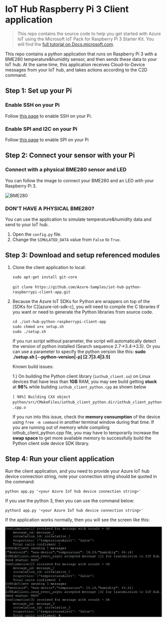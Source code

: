 # IoT Hub Raspberry Pi 3 Client application

> This repo contains the source code to help you get started with Azure IoT using the Microsoft IoT Pack for Raspberry Pi 3 Starter Kit. You will find the [full tutorial on Docs.microsoft.com](https://docs.microsoft.com/en-us/azure/iot-hub/iot-hub-raspberry-pi-kit-c-get-started).

This repo contains a python application that runs on Raspberry Pi 3 with a BME280 temperature&humidity sensor, and then sends these data to your IoT hub. At the same time, this application receives Cloud-to-Device messages from your IoT hub, and takes actions according to the C2D command. 

## Step 1: Set up your Pi
### Enable SSH on your Pi
Follow [this page](https://www.raspberrypi.org/documentation/remote-access/ssh/) to enable SSH on your Pi.

### Enable SPI and I2C on your Pi
Follow [this page](https://www.raspberrypi.org/documentation/configuration/raspi-config.md) to enable SPI on your Pi

## Step 2: Connect your sensor with your Pi
### Connect with a physical BME280 sensor and LED
You can follow the image to connect your BME280 and an LED with your Raspberry Pi 3.

![BME280](https://docs.microsoft.com/en-us/azure/iot-hub/media/iot-hub-raspberry-pi-kit-c-get-started/3_raspberry-pi-sensor-connection.png)

### DON'T HAVE A PHYSICAL BME280?
You can use the application to simulate temperature&humidity data and send to your IoT hub.
1. Open the `config.py` file.
2. Change the `SIMULATED_DATA` value from `False` to `True`.

## Step 3: Download and setup referenced modules

1. Clone the client application to local:

   ```
   sudo apt-get install git-core

   git clone https://github.com/Azure-Samples/iot-hub-python-raspberrypi-client-app.git   
   
   ```
   
2. Because the Azure IoT SDKs for Python are wrappers on top of the [SDKs for C][azure-iot-sdk-c], you will need to compile the C libraries if you want or need to generate the Python libraries from source code.

   ```
   cd ./iot-hub-python-raspberrypi-client-app
   sudo chmod u+x setup.sh
   sudo ./setup.sh
   ```
   If you run script without parameter, the script will automatically detect the version of python installed (Search sequence 2.7->3.4->3.5). Or you can use a parameter to specify the python version like this: **sudo ./setup.sh [--python-version|-p] [2.7|3.4|3.5]**
   

    Known build issues: 

    1.) On building the Python client library (`iothub_client.so`) on Linux devices that have less than **1GB** RAM, you may see build getting **stuck** at **98%** while building `iothub_client_python.cpp` as shown below

    ``[ 98%] Building CXX object python/src/CMakeFiles/iothub_client_python.dir/iothub_client_python.cpp.o``

    If you run into this issue, check the **memory consumption** of the device using `free -m command` in another terminal window during that time. If you are running out of memory while compiling iothub_client_python.cpp file, you may have to temporarily increase the **swap space** to get more available memory to successfully build the Python client side device SDK library.

## Step 4: Run your client application

Run the client application, and you need to provide your Azure IoT hub device connection string, note your connection string should be quoted in the command:
   ```
   python app.py '<your Azure IoT hub device connection string>'
   ```
If you use the python 3, then you can use the command below:
   ```
   python3 app.py '<your Azure IoT hub device connection string>'
   ```

If the application works normally, then you will see the screen like this:

![](./imgs/success.png)

